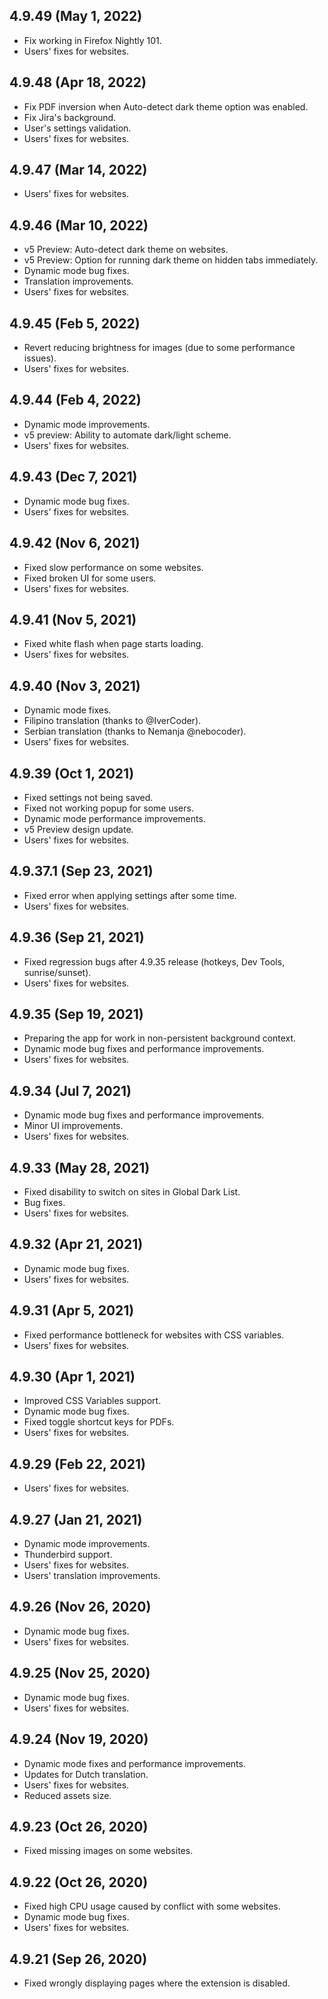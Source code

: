 ## 4.9.49 (May 1, 2022)

- Fix working in Firefox Nightly 101.
- Users' fixes for websites.

## 4.9.48 (Apr 18, 2022)

- Fix PDF inversion when Auto-detect dark theme option was enabled.
- Fix Jira's background.
- User's settings validation.
- Users' fixes for websites.

## 4.9.47 (Mar 14, 2022)

- Users' fixes for websites.

## 4.9.46 (Mar 10, 2022)

- v5 Preview: Auto-detect dark theme on websites.
- v5 Preview: Option for running dark theme on hidden tabs immediately.
- Dynamic mode bug fixes.
- Translation improvements.
- Users' fixes for websites.

## 4.9.45 (Feb 5, 2022)

- Revert reducing brightness for images (due to some performance issues).
- Users' fixes for websites.

## 4.9.44 (Feb 4, 2022)

- Dynamic mode improvements.
- v5 preview: Ability to automate dark/light scheme.
- Users' fixes for websites.

## 4.9.43 (Dec 7, 2021)

- Dynamic mode bug fixes.
- Users' fixes for websites.

## 4.9.42 (Nov 6, 2021)

- Fixed slow performance on some websites.
- Fixed broken UI for some users.
- Users' fixes for websites.

## 4.9.41 (Nov 5, 2021)

- Fixed white flash when page starts loading.
- Users' fixes for websites.

## 4.9.40 (Nov 3, 2021)

- Dynamic mode fixes.
- Filipino translation (thanks to @IverCoder).
- Serbian translation (thanks to Nemanja @nebocoder).
- Users' fixes for websites.

## 4.9.39 (Oct 1, 2021)

- Fixed settings not being saved.
- Fixed not working popup for some users.
- Dynamic mode performance improvements.
- v5 Preview design update.
- Users' fixes for websites.

## 4.9.37.1 (Sep 23, 2021)

- Fixed error when applying settings after some time.
- Users' fixes for websites.

## 4.9.36 (Sep 21, 2021)

- Fixed regression bugs after 4.9.35 release (hotkeys, Dev Tools, sunrise/sunset).
- Users' fixes for websites.

## 4.9.35 (Sep 19, 2021)

- Preparing the app for work in non-persistent background context.
- Dynamic mode bug fixes and performance improvements.
- Users' fixes for websites.

## 4.9.34 (Jul 7, 2021)

- Dynamic mode bug fixes and performance improvements.
- Minor UI improvements.
- Users' fixes for websites.

## 4.9.33 (May 28, 2021)

- Fixed disability to switch on sites in Global Dark List.
- Bug fixes.
- Users' fixes for websites.

## 4.9.32 (Apr 21, 2021)

- Dynamic mode bug fixes.
- Users' fixes for websites.

## 4.9.31 (Apr 5, 2021)

- Fixed performance bottleneck for websites with CSS variables.
- Users' fixes for websites.

## 4.9.30 (Apr 1, 2021)

- Improved CSS Variables support.
- Dynamic mode bug fixes.
- Fixed toggle shortcut keys for PDFs.
- Users' fixes for websites.

## 4.9.29 (Feb 22, 2021)

- Users' fixes for websites.

## 4.9.27 (Jan 21, 2021)

- Dynamic mode improvements.
- Thunderbird support.
- Users' fixes for websites.
- Users' translation improvements.

## 4.9.26 (Nov 26, 2020)

- Dynamic mode bug fixes.
- Users' fixes for websites.

## 4.9.25 (Nov 25, 2020)

- Dynamic mode bug fixes.
- Users' fixes for websites.

## 4.9.24 (Nov 19, 2020)

- Dynamic mode fixes and performance improvements.
- Updates for Dutch translation.
- Users' fixes for websites.
- Reduced assets size.

## 4.9.23 (Oct 26, 2020)

- Fixed missing images on some websites.

## 4.9.22 (Oct 26, 2020)

- Fixed high CPU usage caused by conflict with some websites.
- Dynamic mode bug fixes.
- Users' fixes for websites.

## 4.9.21 (Sep 26, 2020)

- Fixed wrongly displaying pages where the extension is disabled.
